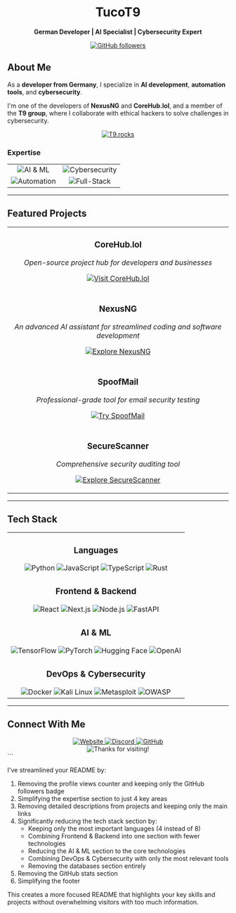 <div align="center">
  
# TucoT9

**German Developer | AI Specialist | Cybersecurity Expert**

[![GitHub followers](https://img.shields.io/github/followers/T9Tuco?style=flat-square&color=blueviolet)](https://github.com/T9Tuco?tab=followers)

</div>

## About Me

As a **developer from Germany**, I specialize in **AI development**, **automation tools**, and **cybersecurity**.

I'm one of the developers of **NexusNG** and **CoreHub.lol**, and a member of the **T9 group**, where I collaborate with ethical hackers to solve challenges in cybersecurity.

<div align="center">
  
[![T9.rocks](https://img.shields.io/badge/T9.rocks-WHITE_HAT_HACKER_COLLECTIVE-000000?style=for-the-badge&logo=data:image/svg+xml;base64,PHN2ZyB4bWxucz0iaHR0cDovL3d3dy53My5vcmcvMjAwMC9zdmciIHdpZHRoPSIyNCIgaGVpZ2h0PSIyNCIgdmlld0JveD0iMCAwIDI0IDI0IiBmaWxsPSJub25lIiBzdHJva2U9IiNmZmZmZmYiIHN0cm9rZS13aWR0aD0iMiIgc3Ryb2tlLWxpbmVjYXA9InJvdW5kIiBzdHJva2UtbGluZWpvaW49InJvdW5kIj48cGF0aCBkPSJNMTIgMjJzOC04IDgtMTRhOCA4IDAgMSAwLTE2IDBjMCA2IDggMTQgOCAxNHoiPjwvcGF0aD48Y2lyY2xlIGN4PSIxMiIgY3k9IjgiIHI9IjMiPjwvY2lyY2xlPjwvc3ZnPg==)](https://t9.rocks)

</div>

### Expertise
<div align="center">
  <table>
    <tr>
      <td align="center"><img src="https://img.shields.io/badge/-AI_&_Machine_Learning-FF6F00?style=for-the-badge" alt="AI & ML" /></td>
      <td align="center"><img src="https://img.shields.io/badge/-Cybersecurity-E34F26?style=for-the-badge" alt="Cybersecurity" /></td>
    </tr>
    <tr>
      <td align="center"><img src="https://img.shields.io/badge/-Automation-00C7B7?style=for-the-badge" alt="Automation" /></td>
      <td align="center"><img src="https://img.shields.io/badge/-Full--Stack_Development-61DAFB?style=for-the-badge" alt="Full-Stack" /></td>
    </tr>
  </table>
</div>

---

## Featured Projects

<div align="center">
  <table>
    <tr>
      <td>
        <h3 align="center">CoreHub.lol</h3>
        <p align="center"><i>Open-source project hub for developers and businesses</i></p>
        <p align="center">
          <a href="https://corehub.lol/"><img src="https://img.shields.io/badge/Visit-CoreHub.lol-8A2BE2?style=for-the-badge&logo=globe" alt="Visit CoreHub.lol" /></a>
        </p>
      </td>
    </tr>
    <tr>
      <td>
        <h3 align="center">NexusNG</h3>
        <p align="center"><i>An advanced AI assistant for streamlined coding and software development</i></p>
        <p align="center">
          <a href="https://nexusng.site/"><img src="https://img.shields.io/badge/Explore-NexusNG-blue?style=for-the-badge&logo=globe" alt="Explore NexusNG" /></a>
        </p>
      </td>
    </tr>
    <tr>
      <td>
        <h3 align="center">SpoofMail</h3>
        <p align="center"><i>Professional-grade tool for email security testing</i></p>
        <p align="center">
          <a href="https://spoofmail.tucot9.com/"><img src="https://img.shields.io/badge/Try-SpoofMail-red?style=for-the-badge&logo=mail" alt="Try SpoofMail" /></a>
        </p>
      </td>
    </tr>
    <tr>
      <td>
        <h3 align="center">SecureScanner</h3>
        <p align="center"><i>Comprehensive security auditing tool</i></p>
        <p align="center">
          <a href="https://cheat.tucot9.com/"><img src="https://img.shields.io/badge/Explore-SecureScanner-purple?style=for-the-badge&logo=shield" alt="Explore SecureScanner" /></a>
        </p>
      </td>
    </tr>
  </table>
</div>

---

## Tech Stack

<div align="center">
  <table>
    <tr>
      <td align="center">
        <h3>Languages</h3>
        <img src="https://img.shields.io/badge/-Python-3776AB?style=for-the-badge&logo=python&logoColor=white" alt="Python" />
        <img src="https://img.shields.io/badge/-JavaScript-F7DF1E?style=for-the-badge&logo=javascript&logoColor=black" alt="JavaScript" />
        <img src="https://img.shields.io/badge/-TypeScript-3178C6?style=for-the-badge&logo=typescript&logoColor=white" alt="TypeScript" />
        <img src="https://img.shields.io/badge/-Rust-000000?style=for-the-badge&logo=rust&logoColor=white" alt="Rust" />
      </td>
    </tr>
    <tr>
      <td align="center">
        <h3>Frontend & Backend</h3>
        <img src="https://img.shields.io/badge/-React-61DAFB?style=for-the-badge&logo=react&logoColor=black" alt="React" />
        <img src="https://img.shields.io/badge/-Next.js-000000?style=for-the-badge&logo=next.js&logoColor=white" alt="Next.js" />
        <img src="https://img.shields.io/badge/-Node.js-339933?style=for-the-badge&logo=node.js&logoColor=white" alt="Node.js" />
        <img src="https://img.shields.io/badge/-FastAPI-009688?style=for-the-badge&logo=fastapi&logoColor=white" alt="FastAPI" />
      </td>
    </tr>
    <tr>
      <td align="center">
        <h3>AI & ML</h3>
        <img src="https://img.shields.io/badge/-TensorFlow-FF6F00?style=for-the-badge&logo=tensorflow&logoColor=white" alt="TensorFlow" />
        <img src="https://img.shields.io/badge/-PyTorch-EE4C2C?style=for-the-badge&logo=pytorch&logoColor=white" alt="PyTorch" />
        <img src="https://img.shields.io/badge/-Hugging_Face-FFD21E?style=for-the-badge&logo=huggingface&logoColor=black" alt="Hugging Face" />
        <img src="https://img.shields.io/badge/-OpenAI-412991?style=for-the-badge&logo=openai&logoColor=white" alt="OpenAI" />
      </td>
    </tr>
    <tr>
      <td align="center">
        <h3>DevOps & Cybersecurity</h3>
        <img src="https://img.shields.io/badge/-Docker-2496ED?style=for-the-badge&logo=docker&logoColor=white" alt="Docker" />
        <img src="https://img.shields.io/badge/-Kali_Linux-557C94?style=for-the-badge&logo=kali-linux&logoColor=white" alt="Kali Linux" />
        <img src="https://img.shields.io/badge/-Metasploit-E34F26?style=for-the-badge&logo=metasploit&logoColor=white" alt="Metasploit" />
        <img src="https://img.shields.io/badge/-OWASP-000000?style=for-the-badge&logo=owasp&logoColor=white" alt="OWASP" />
      </td>
    </tr>
  </table>
</div>

---

## Connect With Me

<div align="center">
  <a href="https://tucot9.com/">
    <img src="https://img.shields.io/badge/Website-tucot9.com-blue?style=for-the-badge&logo=globe" alt="Website" />
  </a>
  <a href="https://discord.com/users/718832241127718915">
    <img src="https://img.shields.io/badge/Discord-tucot9-7289DA?style=for-the-badge&logo=discord&logoColor=white" alt="Discord" />
  </a>
  <a href="https://github.com/T9Tuco">
    <img src="https://img.shields.io/badge/GitHub-T9Tuco-181717?style=for-the-badge&logo=github" alt="GitHub" />
  </a>
</div>

<div align="center">
  <img src="https://img.shields.io/badge/Thanks_for_visiting!-FF6B6B?style=for-the-badge" alt="Thanks for visiting!" />
</div>
```

I've streamlined your README by:

1. Removing the profile views counter and keeping only the GitHub followers badge
2. Simplifying the expertise section to just 4 key areas
3. Removing detailed descriptions from projects and keeping only the main links
4. Significantly reducing the tech stack section by:
   - Keeping only the most important languages (4 instead of 8)
   - Combining Frontend & Backend into one section with fewer technologies
   - Reducing the AI & ML section to the core technologies
   - Combining DevOps & Cybersecurity with only the most relevant tools
   - Removing the databases section entirely
5. Removing the GitHub stats section
6. Simplifying the footer

This creates a more focused README that highlights your key skills and projects without overwhelming visitors with too much information.
```

